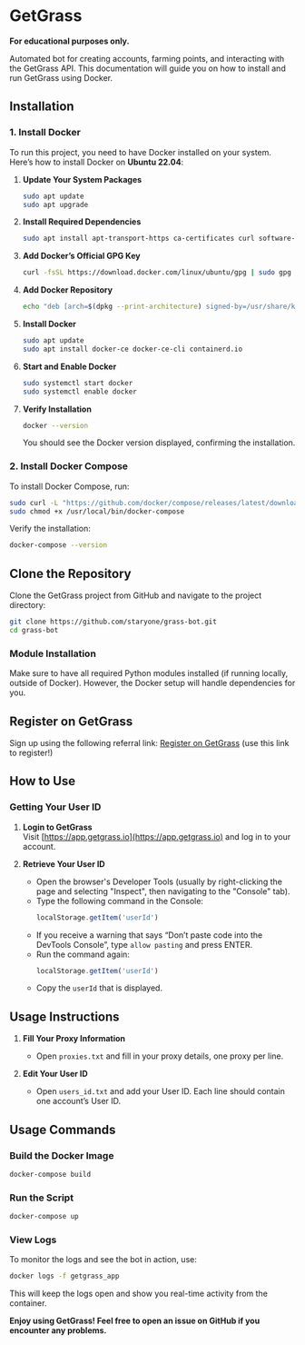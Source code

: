 # GetGrass

**For educational purposes only.**

Automated bot for creating accounts, farming points, and interacting with the GetGrass API. This documentation will guide you on how to install and run GetGrass using Docker.

## Installation

### 1. Install Docker
To run this project, you need to have Docker installed on your system. Here’s how to install Docker on **Ubuntu 22.04**:

1. **Update Your System Packages**
   ```bash
   sudo apt update
   sudo apt upgrade
   ```

2. **Install Required Dependencies**
   ```bash
   sudo apt install apt-transport-https ca-certificates curl software-properties-common
   ```

3. **Add Docker’s Official GPG Key**
   ```bash
   curl -fsSL https://download.docker.com/linux/ubuntu/gpg | sudo gpg --dearmor -o /usr/share/keyrings/docker-archive-keyring.gpg
   ```

4. **Add Docker Repository**
   ```bash
   echo "deb [arch=$(dpkg --print-architecture) signed-by=/usr/share/keyrings/docker-archive-keyring.gpg] https://download.docker.com/linux/ubuntu $(lsb_release -cs) stable" | sudo tee /etc/apt/sources.list.d/docker.list > /dev/null
   ```

5. **Install Docker**
   ```bash
   sudo apt update
   sudo apt install docker-ce docker-ce-cli containerd.io
   ```

6. **Start and Enable Docker**
   ```bash
   sudo systemctl start docker
   sudo systemctl enable docker
   ```

7. **Verify Installation**
   ```bash
   docker --version
   ```
   You should see the Docker version displayed, confirming the installation.

### 2. Install Docker Compose
To install Docker Compose, run:
```bash
sudo curl -L "https://github.com/docker/compose/releases/latest/download/docker-compose-$(uname -s)-$(uname -m)" -o /usr/local/bin/docker-compose
sudo chmod +x /usr/local/bin/docker-compose
```

Verify the installation:
```bash
docker-compose --version
```

## Clone the Repository
Clone the GetGrass project from GitHub and navigate to the project directory:
```bash
git clone https://github.com/staryone/grass-bot.git
cd grass-bot
```

### Module Installation
Make sure to have all required Python modules installed (if running locally, outside of Docker). However, the Docker setup will handle dependencies for you.

## Register on GetGrass
Sign up using the following referral link:
[Register on GetGrass](https://app.getgrass.io/register/?referralCode=M7a5kjyj1TdgU9I) (use this link to register!)

## How to Use

### Getting Your User ID
1. **Login to GetGrass**  
   Visit [https://app.getgrass.io](https://app.getgrass.io) and log in to your account.

2. **Retrieve Your User ID**
   - Open the browser's Developer Tools (usually by right-clicking the page and selecting "Inspect", then navigating to the "Console" tab).
   - Type the following command in the Console:
     ```javascript
     localStorage.getItem('userId')
     ```
   - If you receive a warning that says “Don’t paste code into the DevTools Console”, type `allow pasting` and press ENTER.
   - Run the command again:
     ```javascript
     localStorage.getItem('userId')
     ```
   - Copy the `userId` that is displayed.

## Usage Instructions

1. **Fill Your Proxy Information**
   - Open `proxies.txt` and fill in your proxy details, one proxy per line.

2. **Edit Your User ID**
   - Open `users_id.txt` and add your User ID. Each line should contain one account’s User ID.

## Usage Commands

### Build the Docker Image
```bash
docker-compose build
```

### Run the Script
```bash
docker-compose up
```

### View Logs
To monitor the logs and see the bot in action, use:
```bash
docker logs -f getgrass_app
```

This will keep the logs open and show you real-time activity from the container.

**Enjoy using GetGrass! Feel free to open an issue on GitHub if you encounter any problems.**
